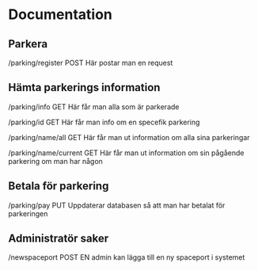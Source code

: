 # Documentation


## Parkera
/parking/register
POST
Här postar man en request

## Hämta parkerings information
/parking/info
GET
Här får man alla som är parkerade

/parking/id
GET
Här får man info om en specefik parkering

/parking/name/all
GET
Här får man ut information om alla sina parkeringar

/parking/name/current
GET
Här får man ut information om sin pågående parkering om man har någon

## Betala för parkering
/parking/pay
PUT
Uppdaterar databasen så att man har betalat för parkeringen


## Administratör saker
/newspaceport
POST
EN admin kan lägga till en ny spaceport i systemet


